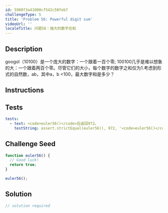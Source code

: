 ```yaml
---
id: 5900f3a41000cf542c50feb7
challengeType: 5
title: 'Problem 56: Powerful digit sum'
videoUrl: ''
localeTitle: 问题56：强大的数字总和
---
```


## Description
<section id="description"> googol（10100）是一个庞大的数字：一个跟着一百个零; 100100几乎是难以想象的大：一个跟着两百个零。尽管它们的大小，每个数字的数字之和仅为1.考虑到形式的自然数，ab，其中a，b &lt;100，最大数字和是多少？ </section>

## Instructions
<section id="instructions">
</section>

## Tests
<section id='tests'>

```yml
tests:
  - text: <code>euler56()</code>应返回972。
    testString: assert.strictEqual(euler56(), 972, '<code>euler56()</code> should return 972.');

```

</section>

## Challenge Seed
<section id='challengeSeed'>

<div id='js-seed'>

```js
function euler56() {
  // Good luck!
  return true;
}

euler56();

```

</div>



</section>

## Solution
<section id='solution'>

```js
// solution required
```
</section>
